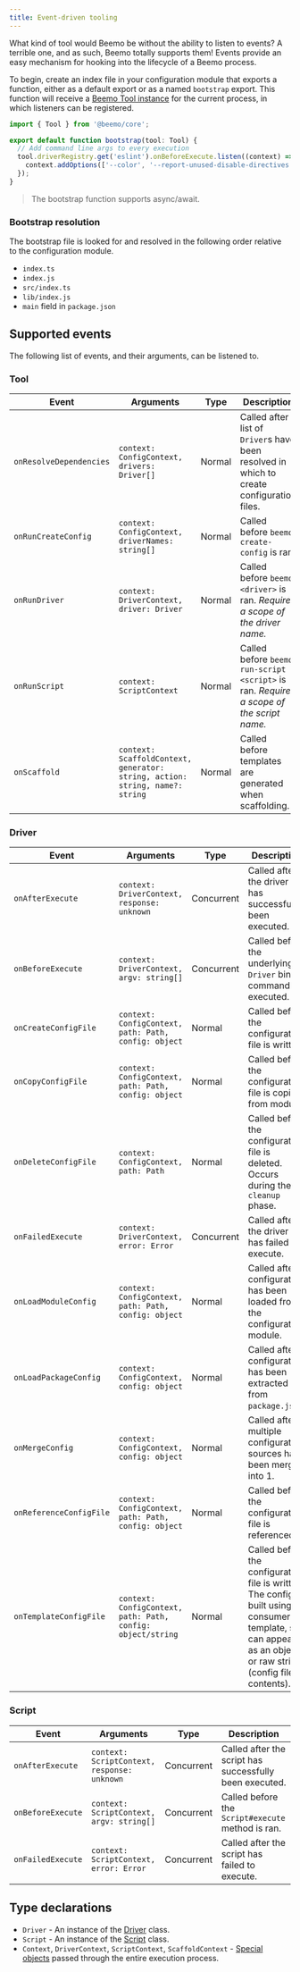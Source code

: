 ```yaml
---
title: Event-driven tooling
---
```


What kind of tool would Beemo be without the ability to listen to events? A terrible one, and as
such, Beemo totally supports them! Events provide an easy mechanism for hooking into the lifecycle
of a Beemo process.

To begin, create an index file in your configuration module that exports a function, either as a
default export or as a named `bootstrap` export. This function will receive a
[Beemo Tool instance](./tool.md) for the current process, in which listeners can be registered.

```ts title="index.ts"
import { Tool } from '@beemo/core';

export default function bootstrap(tool: Tool) {
  // Add command line args to every execution
  tool.driverRegistry.get('eslint').onBeforeExecute.listen((context) => {
    context.addOptions(['--color', '--report-unused-disable-directives']);
  });
}
```

> The bootstrap function supports async/await.

### Bootstrap resolution

The bootstrap file is looked for and resolved in the following order relative to the configuration
module.

- `index.ts`
- `index.js`
- `src/index.ts`
- `lib/index.js`
- `main` field in `package.json`

## Supported events

The following list of events, and their arguments, can be listened to.

### Tool

| Event                   | Arguments                                                                    | Type   | Description                                                                                 |
| ----------------------- | ---------------------------------------------------------------------------- | ------ | ------------------------------------------------------------------------------------------- |
| `onResolveDependencies` | `context: ConfigContext, drivers: Driver[]`                                  | Normal | Called after a list of `Driver`s have been resolved in which to create configuration files. |
| `onRunCreateConfig`     | `context: ConfigContext, driverNames: string[]`                              | Normal | Called before `beemo create-config` is ran.                                                 |
| `onRunDriver`           | `context: DriverContext, driver: Driver`                                     | Normal | Called before `beemo <driver>` is ran. _Requires a scope of the driver name._               |
| `onRunScript`           | `context: ScriptContext`                                                     | Normal | Called before `beemo run-script <script>` is ran. _Requires a scope of the script name._    |
| `onScaffold`            | `context: ScaffoldContext, generator: string, action: string, name?: string` | Normal | Called before templates are generated when scaffolding.                                     |

### Driver

| Event                   | Arguments                                                   | Type       | Description                                                                                                                                                      |
| ----------------------- | ----------------------------------------------------------- | ---------- | ---------------------------------------------------------------------------------------------------------------------------------------------------------------- |
| `onAfterExecute`        | `context: DriverContext, response: unknown`                 | Concurrent | Called after the driver has successfully been executed.                                                                                                          |
| `onBeforeExecute`       | `context: DriverContext, argv: string[]`                    | Concurrent | Called before the underlying `Driver` binary command is executed.                                                                                                |
| `onCreateConfigFile`    | `context: ConfigContext, path: Path, config: object`        | Normal     | Called before the configuration file is written.                                                                                                                 |
| `onCopyConfigFile`      | `context: ConfigContext, path: Path, config: object`        | Normal     | Called before the configuration file is copied from module.                                                                                                      |
| `onDeleteConfigFile`    | `context: ConfigContext, path: Path`                        | Normal     | Called before the configuration file is deleted. Occurs during the `cleanup` phase.                                                                              |
| `onFailedExecute`       | `context: DriverContext, error: Error`                      | Concurrent | Called after the driver has failed to execute.                                                                                                                   |
| `onLoadModuleConfig`    | `context: ConfigContext, path: Path, config: object`        | Normal     | Called after configuration has been loaded from the configuration module.                                                                                        |
| `onLoadPackageConfig`   | `context: ConfigContext, config: object`                    | Normal     | Called after configuration has been extracted from `package.json`.                                                                                               |
| `onMergeConfig`         | `context: ConfigContext, config: object`                    | Normal     | Called after multiple configuration sources have been merged into 1.                                                                                             |
| `onReferenceConfigFile` | `context: ConfigContext, path: Path, config: object`        | Normal     | Called before the configuration file is referenced.                                                                                                              |
| `onTemplateConfigFile`  | `context: ConfigContext, path: Path, config: object/string` | Normal     | Called before the configuration file is written. The config is built using a consumer template, so can appear as an object or raw string (config file contents). |

### Script

| Event             | Arguments                                   | Type       | Description                                             |
| ----------------- | ------------------------------------------- | ---------- | ------------------------------------------------------- |
| `onAfterExecute`  | `context: ScriptContext, response: unknown` | Concurrent | Called after the script has successfully been executed. |
| `onBeforeExecute` | `context: ScriptContext, argv: string[]`    | Concurrent | Called before the `Script#execute` method is ran.       |
| `onFailedExecute` | `context: ScriptContext, error: Error`      | Concurrent | Called after the script has failed to execute.          |

## Type declarations

- `Driver` - An instance of the
  [Driver](https://github.com/beemojs/beemo/blob/master/packages/core/src/Driver.ts) class.
- `Script` - An instance of the
  [Script](https://github.com/beemojs/beemo/blob/master/packages/core/src/Script.ts) class.
- `Context`, `DriverContext`, `ScriptContext`, `ScaffoldContext` -
  [Special objects](https://github.com/beemojs/beemo/tree/master/packages/core/src/contexts) passed
  through the entire execution process.
